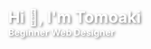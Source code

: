 <style>
    .name-container {
      background-image: url('https://www.namiten.jp/wp-content/uploads/2024/10/shutterstock_2250580785.jpg');
      background-size: cover;
      background-position: center;
      padding: 20px;
      border-radius: 10px;
      display: inline-block;
    }
    .name-text {
      color: white;
      text-shadow: 2px 2px 4px rgba(0,0,0,0.5);
      margin: 0;
    }
  </style>
  
  <div class="name-container">
    <h1 class="name-text">Hi 👋, I'm Tomoaki</h1>
    <h3 class="name-text">Beginner Web Designer</h3>
  </div>
